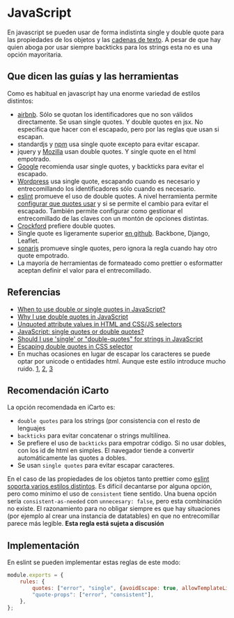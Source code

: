 # JavaScript

En javascript se pueden usar de forma indistinta single y double quote para las propiedades de los objetos y las [cadenas de texto](https://www.digitalocean.com/community/tutorials/how-to-work-with-strings-in-javascript). A pesar de que hay quien aboga por usar siempre backticks para los strings esta no es una opción mayoritaria.

## Que dicen las guías y las herramientas

Como es habitual en javascript hay una enorme variedad de estilos distintos:

-   [airbnb](https://github.com/airbnb/javascript/issues/629). Sólo se quotan los identificadores que no son válidos directamente. Se usan single quotes. Y double quotes en jsx. No especifica que hacer con el escapado, pero por las reglas que usan si escapan.
-   standardjs y [npm](https://docs.npmjs.com/misc/coding-style#quotes) usa single quote excepto para evitar escapar.
-   jquery y [Mozilla](https://developer.mozilla.org/en-US/docs/Mozilla/Developer_guide/Coding_Style#Literals) usan double quotes. Y single quote en el html empotrado.
-   [Google](https://google.github.io/styleguide/jsguide.html#features-strings-use-single-quotes) recomienda usar single quotes, y backticks para evitar el escapado.
-   [Wordpress](https://make.wordpress.org/core/handbook/best-practices/coding-standards/javascript/#strings) usa single quote, escapando cuando es necesario y entrecomillando los identificadores sólo cuando es necesario.
-   [eslint](https://eslint.org/docs/developer-guide/code-conventions#primitive-literals) promueve el uso de double quotes. A nivel herramienta permite [configurar que quotes usar](https://eslint.org/docs/rules/quotes) y si se permite el cambio para evitar el escapado. También permite configurar como gestionar el entrecomillado de las claves con un montón de opciones distintas.
-   [Crockford](https://plus.google.com/+DouglasCrockfordEsq/posts/EBky2K9erKt) prefiere double quotes.
-   Single quote es ligeramente superior [en github](http://sideeffect.kr/popularconvention/#javascript). Backbone, Django, Leaflet.
-   [sonarjs](https://www.sonarsource.com/products/codeanalyzers/sonarjs/rules.html) promueve single quotes, pero ignora la regla cuando hay otro quote empotrado.
-   La mayoría de herramientas de formateado como prettier o esformatter aceptan definir el valor para el entrecomillado.

## Referencias

-   [When to use double or single quotes in JavaScript?](https://stackoverflow.com/questions/242813/when-to-use-double-or-single-quotes-in-javascript?noredirect=1&lq=1)
-   [Why I use double quotes in JavaScript](https://michalzalecki.com/why-i-use-doublequotes-in-javascript/)
-   [Unquoted attribute values in HTML and CSS/JS selectors](https://mathiasbynens.be/notes/unquoted-attribute-values)
-   [JavaScript: single quotes or double quotes?](http://2ality.com/2012/09/javascript-quotes.html)
-   [Should I use 'single' or "double-quotes" for strings in JavaScript](https://bytearcher.com/articles/single-or-double-quotes-strings-javascript/)
-   [Escaping double quotes in CSS selector](https://stackoverflow.com/questions/25443917/escaping-double-quotes-in-css-selector)
-   En muchas ocasiones en lugar de escapar los caracteres se puede optar por unicode o entidades html. Aunque este estilo introduce mucho ruido. [1](https://stackoverflow.com/questions/11128977/too-many-quotes-within-quotes-what-to-do), [2](https://stackoverflow.com/questions/20628262/how-to-display-double-quotes-in-javascript), [3](https://stackoverflow.com/questions/2004168/escape-quotes-in-javascript)

## Recomendación iCarto

La opción recomendada en iCarto es:

-   `double quotes` para los strings (por consistencia con el resto de lenguajes
-   `backticks` para evitar concatenar o strings multilínea.
-   Se prefiere el uso de `backticks` para empotrar código. Si no usar dobles, con los id de html en simples. El navegador tiende a convertir automáticamente las quotes a dobles.
-   Se usan `single quotes` para evitar escapar caracteres.

En el caso de las propiedades de los objetos tanto prettier como [eslint soporta varios estilos distintos](https://eslint.org/docs/rules/quote-props). Es difícil decantarse por alguna opción, pero como mínimo el uso de `consistent` tiene sentido. Una buena opción sería `consistent-as-needed` con `unnecesary: false`, pero esta combinación no existe. El razonamiento para no obligar siempre es que hay situaciones (por ejemplo al crear una instancia de datatables) en que no entrecomillar parece más legible. **Esta regla está sujeta a discusión**

## Implementación

En eslint se pueden implementar estas reglas de este modo:

```js
module.exports = {
    rules: {
        quotes: ["error", "single", {avoidEscape: true, allowTemplateLiterals: true}],
        "quote-props": ["error", "consistent"],
    },
};
```
